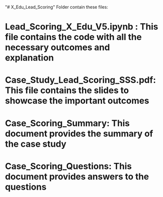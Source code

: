 "# X_Edu_Lead_Scoring" 
Folder contain these files:
# Lead_Scoring_X_Edu_V5.ipynb : This file contains the code with all the necessary outcomes and explanation
# Case_Study_Lead_Scoring_SSS.pdf:  This file contains the slides to showcase the important outcomes 
# Case_Scoring_Summary: This document provides the summary of the case study 
# Case_Scoring_Questions: This document provides answers to the questions 